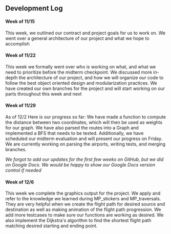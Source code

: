 ## Development Log

#### Week of 11/15

This week, we outlined our contract and project goals for us to work on. We went over a general architecture of our project and what we hope to accomplish


#### Week of 11/22

This week we formally went over who is working on what, and what we need to prioritize before the midterm checkpoint. We discussed more in-depth the architecture of our project, and how we will organize our code to follow the best object oriented design and modularization practices. We have created our own branches for the project and will start working on our parts throughout this week and next

#### Week of 11/29

As of 12/2 Here is our progress so far: We have made a function to compute the distance between two coordinates, which will then be used as weights for our graph. We have also parsed the routes into a Graph and implemented a BFS that needs to be tested. Additionally, we have scheduled our midterm evaluation and will present our progress on Friday. We are currently working on parsing the airports, writing tests, and merging branches.

*We forgot to add our updates for the first few weeks on GitHub, but we did on Google Docs. We would be happy to show our Google Docs version control if needed*

#### Week of 12/6

This week we complete the graphics output for the project. We apply and refer to the knowledge we learned during MP_stickers and MP_traversals. They are very helpful when we create the flight path for desired source and destination as well as making animation of the flight path progression. We add more testcases to make sure our functions are working as desired. We also implement the Dijkstra's algorithm to find the shortest flight path matching desired starting and ending point.
